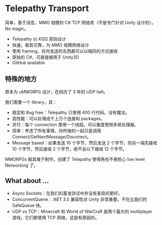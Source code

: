 # Telepathy Transport

简单，基于消息，MMO 规模的 C# TCP 网络库（不是专门针对 Unity 设计的）。No magic。

- Telepathy 以 KISS 原则设计
- 快速，极其可靠，为 MMO 规模网络设计
- 使用 framing，任何发送的东西都可以以相同的方式接收
- 原始的 C#，可直接被用于 Unity3D
- GitHub available

## 特殊的地方

原本为 uMMORPG 设计，在经历了 3 年的 UDP hell。

我们需要一个 library，其：

- 稳定和 Bug free：Telepathy 只使用 400 行代码。没有魔法。
- 高性能：可以处理成千上万个连接和 packages。
- 并行：每个 connection 使用一个线程。可以重度使用多核处理器。
- 简单：考虑了所有事情，你所做的一起只是调用 Connect/GetNextMessage/Disconect。
- Message based：如果发送 10 个字节，然后发送 2 个字节，则另一端先接收 10 个字节，然后接收 2 个字节，绝不会以下接收 12 个字节。

MMORPGs 极其难于制作，创建了 Telepathy 使得再也不用担心 low level Networking 了。

## What about ...

- Async Sockets：在我们的基准测试中并没有表现的更好。
- ConcurrentQuene：.NET 3.5 兼容性对 Unity 非常重要。不在比我们的 SafeQueue 快。
- UDP vs TCP：Minecraft 和 World of WarCraft 是两个最大的 multiplayer 游戏，它们都使用 TCP 网络，这是有原因的。
